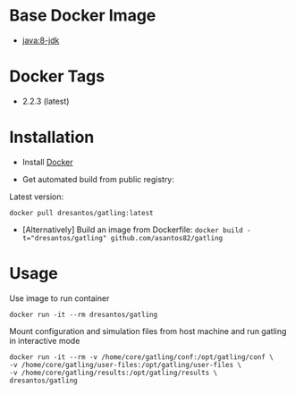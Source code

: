 # Base Docker Image

* [java:8-jdk](https://registry.hub.docker.com/_/java/)

# Docker Tags

* 2.2.3 (latest)


# Installation

* Install [Docker](https://www.docker.com/)

* Get automated build from public registry:

Latest version:

`docker pull dresantos/gatling:latest`

* [Alternatively] Build an image from Dockerfile: `docker build -t="dresantos/gatling" github.com/asantos82/gatling`

# Usage

Use image to run container

```
docker run -it --rm dresantos/gatling
```

Mount configuration and simulation files from host machine and run gatling in interactive mode

```
docker run -it --rm -v /home/core/gatling/conf:/opt/gatling/conf \
-v /home/core/gatling/user-files:/opt/gatling/user-files \
-v /home/core/gatling/results:/opt/gatling/results \
dresantos/gatling
```
